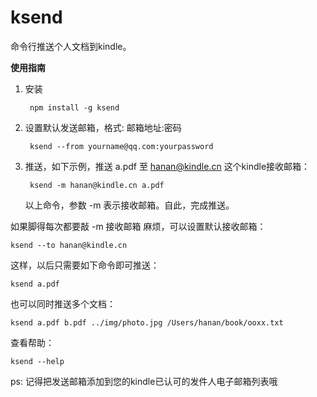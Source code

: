 ksend
=====

命令行推送个人文档到kindle。

**使用指南**

1. 安装

        npm install -g ksend

2. 设置默认发送邮箱，格式: 邮箱地址:密码

        ksend --from yourname@qq.com:yourpassword

3. 推送，如下示例，推送 a.pdf 至 hanan@kindle.cn 这个kindle接收邮箱：

        ksend -m hanan@kindle.cn a.pdf

    以上命令，参数 -m 表示接收邮箱。自此，完成推送。

如果脚得每次都要敲 -m 接收邮箱 麻烦，可以设置默认接收邮箱：

    ksend --to hanan@kindle.cn

这样，以后只需要如下命令即可推送：

    ksend a.pdf

也可以同时推送多个文档：

    ksend a.pdf b.pdf ../img/photo.jpg /Users/hanan/book/ooxx.txt

查看帮助：

    ksend --help
    
ps: 记得把发送邮箱添加到您的kindle已认可的发件人电子邮箱列表哦